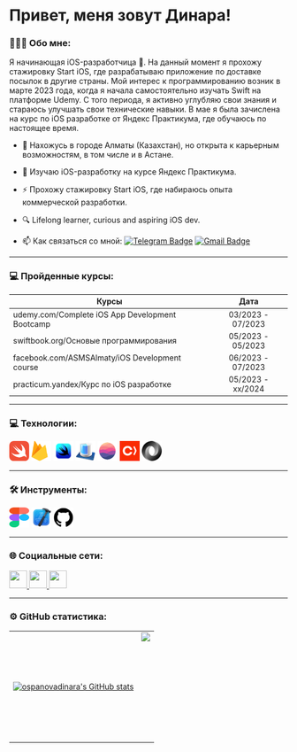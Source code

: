 # Привет, меня зовут Динара!

### 👩🏻‍💻 Обо мне:
Я начинающая iOS-разработчица . На данный момент я прохожу стажировку Start iOS, где разрабатываю приложение по доставке посылок в другие страны. Мой интерес к программированию возник в марте 2023 года, когда я начала самостоятельно изучать Swift на платформе Udemy. С того периода, я активно углубляю свои знания и стараюсь улучшать свои технические навыки. В мае я была зачислена на курс по iOS разработке от Яндекс Практикума, где обучаюсь по настоящее время. 


* 📍 Нахожусь в городе Алматы (Казахстан), но открыта к карьерным возможностям, в том числе и в Астане.
  
*  🔭 Изучаю iOS-разработку на курсе Яндекс Практикума.
  
*  ⚡ Прохожу стажировку Start iOS, где набираюсь опыта коммерческой разработки.
  
*  🔍 Lifelong learner, curious and aspiring iOS dev.
  
*  📫 Как связаться со мной: [![Telegram Badge](https://img.shields.io/badge/-ospanovadinara-blue?style=flat&logo=Telegram&logoColor=white)](https://t.me/sheisdi) [![Gmail Badge](https://img.shields.io/badge/-gmail-red?style=flat&logo=Gmail&logoColor=white)](mailto:dinaraosspanova@gmail.com)

 ---
### 💻 Пройденные курсы:

| Курсы                                                           | Дата              |
| ----------------------------------------------------------------| :---------------: |
| udemy.com/Complete iOS App Development Bootcamp                 | 03/2023 - 07/2023 |
| swiftbook.org/Основые программирования                          | 05/2023 - 05/2023 |
| facebook.com/ASMSAlmaty/iOS Development course                  | 06/2023 - 07/2023 |
| practicum.yandex/Курс по iOS разработке                         | 05/2023 - xx/2024 |

  ---
  
  ### 💻 Технологии: 
<p align="left">
<img src= Assets/swift.png width="36" height="36" /></a>
<img src= Assets/firebase.png width="36" height="36" /></a>
<img src= Assets/swiftui.png width="36" height="36"/></a>
<img src= Assets/coredata.png width="36" height="36"/></a>
<img src= Assets/realm.png width="36" height="36"/></a>
<img src= Assets/cocoapods.png width="36" height="36"/></a>
<img src= Assets/json.png width="36" height="36"/></a>

---

  ### 🛠 Инструменты: 
<img src= Assets/figma.png width="36" height="36" /></a>
<img src= Assets/xcode.png width="36" height="36" /></a>
<img src= Assets/github.png width="36" height="36"/></a>

---

### 🌐 Социальные сети:
 <p align="left">
 <a href="https://www.github.com/ospanovadinara" target="_blank" rel="noreferrer">
 <picture><source media="(prefers-color-scheme: dark)" srcset="https://raw.githubusercontent.com/danielcranney/readme-generator/main/public/icons/socials/github-dark.svg" /><source media="(prefers-color-scheme: light)" srcset="https://raw.githubusercontent.com/danielcranney/readme-generator/main/public/icons/socials/github.svg" /><img src="https://raw.githubusercontent.com/danielcranney/readme-generator/main/public/icons/socials/github.svg" width="32" height="32" /></picture>
 </a>
<a href="http://www.instagram.com/osspanova.dinara" target="_blank" rel="noreferrer"><picture><source media="(prefers-color-scheme: dark)" srcset="undefined" /><source media="(prefers-color-scheme: light)" srcset="https://raw.githubusercontent.com/danielcranney/readme-generator/main/public/icons/socials/instagram.svg" /><img src="https://raw.githubusercontent.com/danielcranney/readme-generator/main/public/icons/socials/instagram.svg" width="32" height="32" /></picture>
</a>
<a href="https://www.linkedin.com/in/dinaraosspanova" target="_blank" rel="noreferrer"><picture><source media="(prefers-color-scheme: dark)" srcset="https://raw.githubusercontent.com/danielcranney/readme-generator/main/public/icons/socials/linkedin-dark.svg" /><source media="(prefers-color-scheme: light)" srcset="https://raw.githubusercontent.com/danielcranney/readme-generator/main/public/icons/socials/linkedin.svg" /><img src="https://raw.githubusercontent.com/danielcranney/readme-generator/main/public/icons/socials/linkedin.svg" width="32" height="32" /></picture>
</a>
 </p>

---

### ⚙️ GitHub статистика:
<table>
  <tr>
  <td>
<a href="http://www.github.com/ospanovadinara"><img src="https://github-readme-stats.vercel.app/api?username=ospanovadinara&show_icons=true&hide=stars,contribs&count_private=true&title_color=3382ed&text_color=000000&icon_color=3382ed&bg_color=ffffff&hide_border=true&show_icons=true" alt="ospanovadinara's GitHub stats" /></a>
      </td>
    <td>
<a href="http://www.github.com/ospanovadinara"><img height="195px" align="right" src="https://github-readme-streak-stats.herokuapp.com/?user=ospanovadinara&stroke=000000&background=ffffff&ring=3382ed&fire=3382ed&currStreakNum=000000&currStreakLabel=3382ed&sideNums=000000&sideLabels=000000&dates=000000&hide_border=true" /></a>
  </td>
  </tr>
</table>
